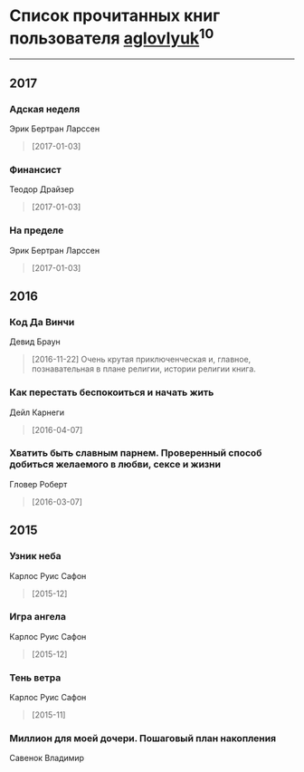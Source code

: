 # Список прочитанных книг пользователя [aglovlyuk](https://plus.google.com/113033184709492089410)<sup>10</sup>
---

## 2017

### Адская неделя
Эрик Бертран Ларссен
> [2017-01-03] 


### Финансист
Теодор Драйзер
> [2017-01-03] 


### На пределе
Эрик Бертран Ларссен
> [2017-01-03] 



## 2016

### Код Да Винчи
Девид Браун
> [2016-11-22] Очень крутая приключенческая и, главное, познавательная в плане религии, истории религии книга.


### Как перестать беспокоиться и начать жить
Дейл Карнеги
> [2016-04-07] 


### Хватить быть славным парнем. Проверенный способ добиться желаемого в любви, сексе и жизни
Гловер Роберт
> [2016-03-07] 



## 2015

### Узник неба
Карлос Руис Сафон
> [2015-12] 


### Игра ангела
Карлос Руис Сафон
> [2015-12] 


### Тень ветра
Карлос Руис Сафон
> [2015-11] 


### Миллион для моей дочери. Пошаговый план накопления
Савенок Владимир



